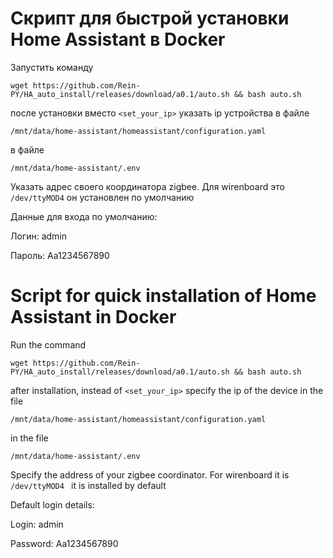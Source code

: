 # Скрипт для быстрой установки Home Assistant в Docker
Запустить команду 

`wget https://github.com/Rein-PY/HA_auto_install/releases/download/a0.1/auto.sh && bash auto.sh`

после установки вместо `<set_your_ip>` указать ip устройства в файле 

`/mnt/data/home-assistant/homeassistant/configuration.yaml`

в файле 

`/mnt/data/home-assistant/.env`

Указать адрес своего координатора zigbee. Для wirenboard это `/dev/ttyMOD4` он установлен по умолчанию 


Данные для входа по умолчанию:

Логин: admin

Пароль: Aa1234567890


# Script for quick installation of Home Assistant in Docker
Run the command

`wget https://github.com/Rein-PY/HA_auto_install/releases/download/a0.1/auto.sh && bash auto.sh`

after installation, instead of `<set_your_ip>` specify the ip of the device in the file

`/mnt/data/home-assistant/homeassistant/configuration.yaml`

in the file

`/mnt/data/home-assistant/.env`

Specify the address of your zigbee coordinator. For wirenboard it is `/dev/ttyMOD4 ` it is installed by default


Default login details:

Login: admin

Password: Aa1234567890

